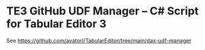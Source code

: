# TE3 GitHub UDF Manager – C# Script for Tabular Editor 3

See https://github.com/avatorl/TabularEditor/tree/main/dax-udf-manager
